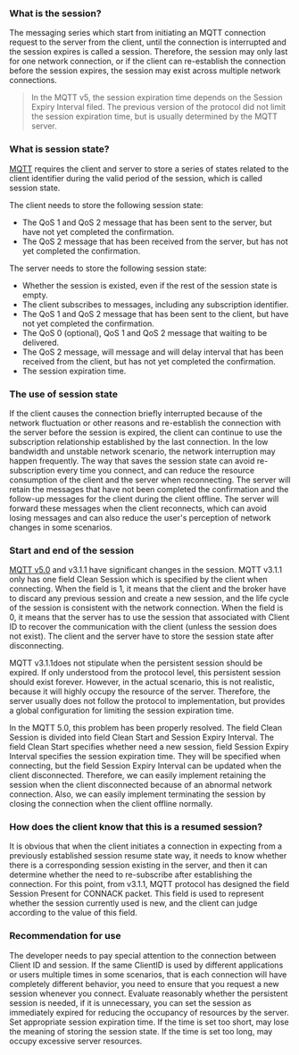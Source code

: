 ### What is the session?

The messaging series which start from initiating an MQTT connection request to the server from the client, until the connection is interrupted and the session expires is called a session. Therefore, the session may only last for one network connection, or if the client can re-establish the connection before the session expires, the session may exist across multiple network connections.

> In the MQTT v5, the session expiration time depends on the Session Expiry Interval filed. The previous version of the protocol did not limit the session expiration time, but is usually determined by the MQTT server.

### What is session state?

[MQTT](https://www.emqx.com/en/mqtt) requires the client and server to store a series of states related to the client identifier during the valid period of the session, which is called session state.

The client needs to store the following session state:

- The QoS 1 and QoS 2 message that has been sent to the server, but have not yet completed the confirmation.
- The QoS 2 message that has been received from the server, but has not yet completed the confirmation.

The server needs to store the following session state:

- Whether the session is existed, even if the rest of the session state is empty.
- The client subscribes to messages, including any subscription identifier.
- The QoS 1 and QoS 2 message that has been sent to the client, but have not yet completed the confirmation.
- The QoS 0 (optional), QoS 1 and QoS 2 message that waiting to be delivered.
- The QoS 2 message, will message and will delay interval that has been received from the client, but has not yet completed the confirmation.
- The session expiration time.

### The use of session state

If the client causes the connection briefly interrupted because of the network fluctuation or other reasons and re-establish the connection with the server before the session is expired, the client can continue to use the subscription relationship established by the last connection. In the low bandwidth and unstable network scenario, the network interruption may happen frequently. The way that saves the session state can avoid re-subscription every time you connect, and can reduce the resource consumption of the client and the server when reconnecting. The server will retain the messages that have not been completed the confirmation and the follow-up messages for the client during the client offline. The server will forward these messages when the client reconnects, which can avoid losing messages and can also reduce the user's perception of network changes in some scenarios.

### Start and end of the session

[MQTT v5.0](https://www.emqx.com/en/mqtt/mqtt5) and v3.1.1 have significant changes in the session. MQTT v3.1.1 only has one field Clean Session which is specified by the client when connecting. When the field is 1, it means that the client and the broker have to discard any previous session and create a new session, and the life cycle of the session is consistent with the network connection. When the field is 0, it means that the server has to use the session that associated with Client ID to recover the communication with the client (unless the session does not exist). The client and the server have to store the session state after disconnecting.

MQTT v3.1.1does not stipulate when the persistent session should be expired. If only understood from the protocol level, this persistent session should exist forever. However, in the actual scenario, this is not realistic, because it will highly occupy the resource of the server. Therefore, the server usually does not follow the protocol to implementation, but provides a global configuration for limiting the session expiration time.

In the MQTT 5.0, this problem has been properly resolved. The field Clean Session is divided into field Clean Start and Session Expiry Interval. The field Clean Start specifies whether need a new session, field Session Expiry Interval specifies the session expiration time. They will be specified when connecting, but the field Session Expiry Interval can be updated when the client disconnected. Therefore, we can easily implement retaining the session when the client disconnected because of an abnormal network connection. Also, we can easily implement terminating the session by closing the connection when the client offline normally.

### How does the client know that this is a resumed session?

It is obvious that when the client initiates a connection in expecting from a previously established session resume state way, it needs to know whether there is a corresponding session existing in the server, and then it can determine whether the need to re-subscribe after establishing the connection. For this point, from v3.1.1, MQTT protocol has designed the field Session Present for CONNACK packet. This field is used to represent whether the session currently used is new, and the client can judge according to the value of this field.

### Recommendation for use

The developer needs to pay special attention to the connection between Client ID and session. If the same ClientID is used by different applications or users multiple times in some scenarios, that is each connection will have completely different behavior, you need to ensure that you request a new session whenever you connect. Evaluate reasonably whether the persistent session is needed, if it is unnecessary, you can set the session as immediately expired for reducing the occupancy of resources by the server. Set appropriate session expiration time.  If the time is set too short, may lose the meaning of storing the session state. If the time is set too long, may occupy excessive server resources.
